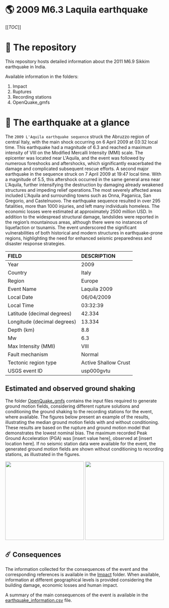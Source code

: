 # 🌎 2009 M6.3 Laquila earthquake
[[_TOC_]]

# 📂 The repository

This repository hosts detailed information about the 2011 M6.9 Sikkim earthquake in India.

Available information in the folders:

1. Impact
2. Ruptures
3. Recording stations
4. OpenQuake_gmfs


# 🚀 The earthquake at a glance 

The `2009 L'Aquila earthquake sequence` struck the Abruzzo region of central Italy, with the main shock occurring on 6 April 2009 at 03:32 local time. This earthquake had a magnitude of 6.3 and reached a maximum intensity of VIII on the Modified Mercalli Intensity (MMI) scale. The epicenter was located near L'Aquila, and the event was followed by numerous foreshocks and aftershocks, which significantly exacerbated the damage and complicated subsequent rescue efforts. A second major earthquake in the sequence struck on 7 April 2009 at 19:47 local time. With a magnitude of 5.5, this aftershock occurred in the same general area near L'Aquila, further intensifying the destruction by damaging already weakened structures and impeding relief operations.The most severely affected areas included L'Aquila and surrounding towns such as Onna, Paganica, San Gregorio, and Castelnuovo. The earthquake sequence resulted in over 295 fatalities, more than 1000 injuries, and left many individuals homeless. The economic losses were estimated at approximately 2500 million USD. In addition to the widespread structural damage, landslides were reported in the region’s mountainous areas, although there were no instances of liquefaction or tsunamis. The event underscored the significant vulnerabilities of both historical and modern structures in earthquake-prone regions, highlighting the need for enhanced seismic preparedness and disaster response strategies.

| FIELD | DESCRIPTION |
|:------|:------------|
| Year | 2009 |
| Country | Italy |
| Region | Europe |
| Event Name | Laquila 2009 |
| Local Date | 06/04/2009 |
| Local Time | 03:32:39 |
| Latitude (decimal degrees) | 42.334 |
| Longitude (decimal degrees) | 13.334 |
| Depth (km) | 8.8 |
| Mw | 6.3 |
| Max Intensity (MMI) | VIII |
| Fault mechanism | Normal |
| Tectonic region type | Active Shallow Crust |
| USGS event ID | usp000gvtu |

## Estimated and observed ground shaking

The folder [OpenQuake_gmfs](./OpenQuake_gmfs/) contains the input files required to generate ground motion fields, considering different rupture solutions and conditioning the ground shaking to the recording stations for the event, where available. The figures below present an example of the results, illustrating the median ground motion fields with and without conditioning. These results are based on the rupture and ground motion model that demonstrates the lowest nominal bias. The maximum recorded Peak Ground Acceleration (PGA) was [insert value here], observed at [insert location here]. If no seismic station data were available for the event, the generated ground motion fields are shown without conditioning to recording stations, as illustrated in the figures.

<img src="./4_OpenQuake_gmfs/median_gmf_stations_none.png" height="250">
<img src="./4_OpenQuake_gmfs/median_gmf_stations_seismic.png" height="250">

## ☄️ Consequences

The information collected for the consequences of the event and the corresponding references is available in the [Impact](./Impact) folder. When available, information at different geographical levels is provided considering the building damage, economic losses and human impact.

A summary of the main consequences of the event is available in the [earthquake_information.csv](./earthquake_information.csv) file.